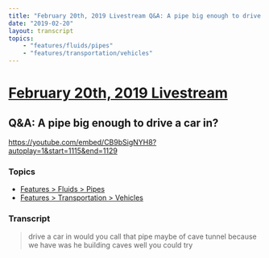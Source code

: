 ```yaml
---
title: "February 20th, 2019 Livestream Q&A: A pipe big enough to drive a car in?"
date: "2019-02-20"
layout: transcript
topics:
    - "features/fluids/pipes"
    - "features/transportation/vehicles"
---
```

# [February 20th, 2019 Livestream](../2019-02-20.md)
## Q&A: A pipe big enough to drive a car in?
https://youtube.com/embed/CB9bSigNYH8?autoplay=1&start=1115&end=1129

### Topics
* [Features > Fluids > Pipes](../topics/features/fluids/pipes.md)
* [Features > Transportation > Vehicles](../topics/features/transportation/vehicles.md)

### Transcript

> drive a car in would you call that pipe maybe of cave tunnel because we have was he building caves well you could try
